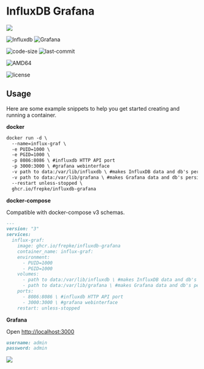 # InfluxDB Grafana

![](https://pi2s.files.wordpress.com/2017/01/influxgrafanalogo.png)

![Influxdb](https://img.shields.io/badge/InfluxDB-1.8.4-orange?style=plastic)
![Grafana](https://img.shields.io/badge/Grafana-8.0.0-orange?style=plastic)

![code-size](https://img.shields.io/github/languages/code-size/frepke/influxdb-grafana?style=plastic)
![last-commit](https://img.shields.io/github/last-commit/frepke/influxdb-grafana/master?style=plastic)

![AMD64](https://img.shields.io/badge/Architecture-AMD64-darkred?style=plastic)

![license](https://img.shields.io/github/license/Frepke/influxdb-grafana?style=plastic)

## Usage

Here are some example snippets to help you get started creating and running a container.

**docker**

```markdown
docker run -d \
  --name=influx-graf \
  -e PUID=1000 \
  -e PGID=1000 \
  -p 8086:8086 \ #influxdb HTTP API port
  -p 3000:3000 \ #grafana webinterface
  -v path to data:/var/lib/influxdb \ #makes InfluxDB data and db's persistent
  -v path to data:/var/lib/grafana \ #makes Grafana data and db's persistent
  --restart unless-stopped \
  ghcr.io/frepke/influxdb-grafana
```

**docker-compose**

Compatible with docker-compose v3 schemas.

```markdown
---
version: "3"
services:
  influx-graf:
    image: ghcr.io/frepke/influxdb-grafana
    container_name: influx-graf:
    environment:
      - PUID=1000
      - PGID=1000
    volumes:
      - path to data:/var/lib/influxdb \ #makes InfluxDB data and db's persistent
      - path to data:/var/lib/grafana \ #makes Grafana data and db's persistent
    ports:
      - 8086:8086 \ #influxdb HTTP API port
      - 3000:3000 \ #grafana webinterface
    restart: unless-stopped
```

**Grafana**

Open <http://localhost:3000>
```markdown
username: admin
password: admin
```



<a href="https://www.buymeacoffee.com/frepke"><img src="https://img.buymeacoffee.com/button-api/?text=Buy me a coffee&emoji=&slug=frepke&button_colour=5F7FFF&font_colour=ffffff&font_family=Cookie&outline_colour=000000&coffee_colour=FFDD00"></a>
